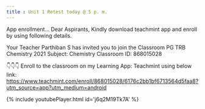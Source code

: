 ```yaml
---
title : Unit 1 Retest today @ 5 p. m.
---
```


App enrollment... 
Dear Aspirants, 
Kindly download teachmint app and enroll by using following details. 

Your Teacher Parthiban S has invited you to join the Classroom PG TRB Chemistry 2021
Subject: Chemistry 
Classroom ID: 868015028

👇👇👇
Enroll to the classroom on my Learning App: Teachmint using below link:
https://www.teachmint.com/enroll/868015028/6176c2bb1bf6713564d5faa8?utm_source=app?utm_medium=android



{% include youtubePlayer.html id='j6q2M19Tk7A' %}
